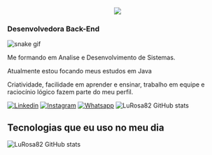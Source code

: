 <h1 align="center">
    <img src="https://readme-typing-svg.herokuapp.com/?font=Righteous&size=35&center=true&vCenter=true&width=500&height=70&duration=4000&lines=Olá!+👋;+Sou+Luciana+Rosa!;" />
</h1>
<h3>Desenvolvedora Back-End </h3>

![snake gif](https://github.com/LuRosa82/LuRosa82/blob/output/github-contribution-grid-snake.gif)

<p> Me formando em Analise e Desenvolvimento de Sistemas.</p>

<p>Atualmente estou focando meus estudos em Java </p>

<p>Criatividade, facilidade em aprender e ensinar, trabalho em equipe e raciocínio lógico fazem parte do meu perfil.</p>


[![Linkedin](https://img.shields.io/badge/LinkedIn-0077B5?style=for-the-badge&logo=linkedin&logoColor=white)](https://www.linkedin.com/in/luciana-rosa-49527658/)
[![Instagram](https://img.shields.io/badge/Instagram-E4405F?style=for-the-badge&logo=instagram&logoColor=white)](https://www.instagram.com/lucianacmr/)
[![Whatsapp](https://img.shields.io/badge/WhatsApp-25D366?style=for-the-badge&logo=whatsapp&logoColor=white)](https://wa.me/5511930348047)
![LuRosa82 GitHub stats](https://github-readme-stats.vercel.app/api?username=LuRosa82&show_icons=true&theme=dracula&count_private=true)

## Tecnologias que eu uso no meu dia

![LuRosa82 GitHub stats](https://github-readme-stats.vercel.app/api/top-langs/?username=LuRosa82&hide=HTML&langs_count=8&layout=compact&theme=react&border_radius=10&size_weight=0.5&count_weight=0.5&exclude_repo=github-readme-stats)


